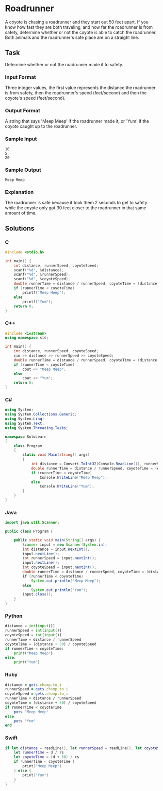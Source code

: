 # Roadrunner
A coyote is chasing a roadrunner and they start out 50 feet apart. If you know how fast they are both traveling, and how far the roadrunner is from safety, determine whether or not the coyote is able to catch the roadrunner. Both animals and the roadrunner's safe place are on a straight line.
## Task
Determine whether or not the roadrunner made it to safety.
### Input Format
Three integer values, the first value represents the distance the roadrunner is from safety, then the roadrunner's speed (feet/second) and then the coyote's speed (feet/second).
### Output Format
A string that says 'Meep Meep' if the roadrunner made it, or 'Yum' if the coyote caught up to the roadrunner.
### Sample Input
```
10 
5 
20
```
### Sample Output
```
Meep Meep
```
### Explanation
The roadrunner is safe because it took them 2 seconds to get to safety while the coyote only got 30 feet closer to the roadrunner in that same amount of time.
## Solutions
### C
```c
#include <stdio.h>

int main() {
    int distance, runnerSpeed, coyoteSpeed;
    scanf("%d", &distance);
    scanf("%d", &runnerSpeed);
    scanf("%d", &coyoteSpeed);
    double runnerTime = distance / runnerSpeed, coyoteTime = (distance + 50) / coyoteSpeed;
    if (runnerTime < coyoteTime)
        printf("Meep Meep");
    else
        printf("Yum");
    return 0;
} 
```
### C++
```cpp
#include <iostream>
using namespace std;

int main() {
    int distance, runnerSpeed, coyoteSpeed;
    cin >> distance >> runnerSpeed >> coyoteSpeed;
    double runnerTime = distance / runnerSpeed, coyoteTime = (distance + 50) / coyoteSpeed;
    if (runnerTime < coyoteTime)
        cout << "Meep Meep";
    else
        cout << "Yum";
    return 0;
} 
```
### C#
```cs
using System;
using System.Collections.Generic;
using System.Linq;
using System.Text;
using System.Threading.Tasks;

namespace SoloLearn
{
    class Program
    {
        static void Main(string[] args)
        {
            int distance = Convert.ToInt32(Console.ReadLine()), runnerSpeed = Convert.ToInt32(Console.ReadLine()), coyoteSpeed = Convert.ToInt32(Console.ReadLine());
            double runnerTime = distance / runnerSpeed, coyoteTime = (distance + 50) / coyoteSpeed;
            if (runnerTime < coyoteTime)
                Console.WriteLine("Meep Meep");
            else
                Console.WriteLine("Yum");
        }
    }
} 
```
### Java
```java
import java.util.Scanner;

public class Program {

    public static void main(String[] args) {
        Scanner input = new Scanner(System.in);
        int distance = input.nextInt();
        input.nextLine();
        int runnerSpeed = input.nextInt();
        input.nextLine();
        int coyoteSpeed = input.nextInt();
        double runnerTime = distance / runnerSpeed, coyoteTime = (distance + 50) / coyoteSpeed;
        if (runnerTime < coyoteTime)
            System.out.println("Meep Meep");
        else
            System.out.println("Yum");
        input.close();
    }
} 
```
### Python
```python
distance = int(input())
runnerSpeed = int(input())
coyoteSpeed = int(input())
runnerTime = distance / runnerSpeed
coyoteTime = (distance + 50) / coyoteSpeed
if runnerTime < coyoteTime:
    print("Meep Meep")
else:
    print("Yum")
```
### Ruby
```ruby
distance = gets.chomp.to_i
runnerSpeed = gets.chomp.to_i
coyoteSpeed = gets.chomp.to_i
runnerTime = distance / runnerSpeed
coyoteTime = (distance + 50) / coyoteSpeed
if runnerTime < coyoteTime
    puts "Meep Meep"
else
    puts "Yum"
end
```
### Swift
```swift
if let distance = readLine(), let runnerSpeed = readLine(), let coyoteSpeed = readLine(), let d = Int(distance), let rs = Int(runnerSpeed), let cs = Int(coyoteSpeed) {
    let runnerTime = d / rs
    let coyoteTime = (d + 50) / cs
    if runnerTime < coyoteTime {
        print("Meep Meep")
    } else {
        print("Yum")
    }
}

```